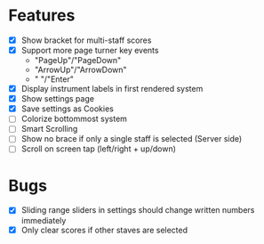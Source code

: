 # Features
- [x] Show bracket for multi-staff scores
- [x] Support more page turner key events
  - "PageUp"/"PageDown"
  - "ArrowUp"/"ArrowDown"
  - " "/"Enter"
- [x] Display instrument labels in first rendered system
- [x] Show settings page
- [x] Save settings as Cookies
- [ ] Colorize bottommost system
- [ ] Smart Scrolling
- [ ] Show no brace if only a single staff is selected (Server side)
- [ ] Scroll on screen tap (left/right + up/down)

# Bugs
- [x] Sliding range sliders in settings should change written numbers immediately
- [x] Only clear scores if other staves are selected
